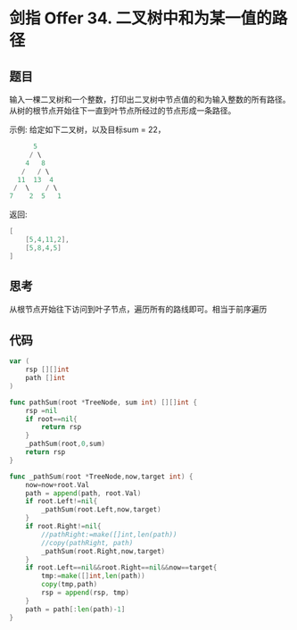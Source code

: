 # 剑指 Offer 34. 二叉树中和为某一值的路径

## 题目

输入一棵二叉树和一个整数，打印出二叉树中节点值的和为输入整数的所有路径。从树的根节点开始往下一直到叶节点所经过的节点形成一条路径。

示例:
给定如下二叉树，以及目标sum = 22，

```c
      5
     / \
    4   8
   /   / \
  11  13  4
 /  \    / \
7    2  5   1

```

返回:

```c
[
    [5,4,11,2],
    [5,8,4,5]
]
```

## 思考

从根节点开始往下访问到叶子节点，遍历所有的路线即可。相当于前序遍历

## 代码

```go
var (
	rsp [][]int
	path []int
)

func pathSum(root *TreeNode, sum int) [][]int {
	rsp =nil
	if root==nil{
		return rsp
	}
	_pathSum(root,0,sum)
	return rsp
}

func _pathSum(root *TreeNode,now,target int) {
	now=now+root.Val
	path = append(path, root.Val)
	if root.Left!=nil{
		_pathSum(root.Left,now,target)
	}
	if root.Right!=nil{
		//pathRight:=make([]int,len(path))
		//copy(pathRight, path)
		_pathSum(root.Right,now,target)
	}
	if root.Left==nil&&root.Right==nil&&now==target{
		tmp:=make([]int,len(path))
		copy(tmp,path)
		rsp = append(rsp, tmp)
	}
	path = path[:len(path)-1]
}

```